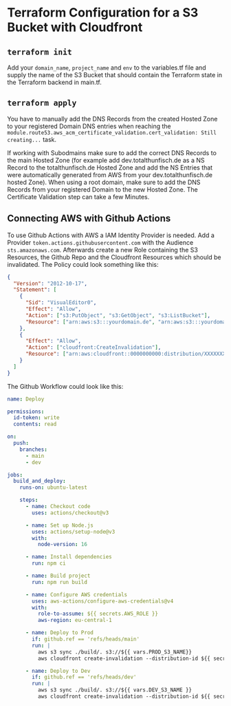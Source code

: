 # Terraform Configuration for a S3 Bucket with Cloudfront

## `terraform init`

Add your `domain_name`, `project_name` and `env` to the variables.tf file and supply the name of the S3 Bucket that should contain the Terraform state in the Terraform backend in main.tf.

## `terraform apply`

You have to manually add the DNS Records from the created Hosted Zone to your registered Domain DNS entries when reaching the `module.route53.aws_acm_certificate_validation.cert_validation: Still creating...` task.

If working with Subodmains make sure to add the correct DNS Records to the main Hosted Zone (for example add dev.totalthunfisch.de as a NS Record to the totalthunfisch.de Hosted Zone and add the NS Entries that were automatically generated from AWS from your dev.totalthunfisch.de hosted Zone). When using a root domain, make sure to add the DNS Records from your registered Domain to the new Hosted Zone.
The Certificate Validation step can take a few Minutes.

## Connecting AWS with Github Actions

To use Github Actions with AWS a IAM Identity Provider is needed. Add a Provider `token.actions.githubusercontent.com` with the Audience `sts.amazonaws.com`. Afterwards create a new Role containing the S3 Resources, the Github Repo and the Cloudfront Resources which should be invalidated. The Policy could look something like this:

```json
{
  "Version": "2012-10-17",
  "Statement": [
    {
      "Sid": "VisualEditor0",
      "Effect": "Allow",
      "Action": ["s3:PutObject", "s3:GetObject", "s3:ListBucket"],
      "Resource": ["arn:aws:s3:::yourdomain.de", "arn:aws:s3:::yourdomain.de/*"]
    },
    {
      "Effect": "Allow",
      "Action": ["cloudfront:CreateInvalidation"],
      "Resource": ["arn:aws:cloudfront::0000000000:distribution/XXXXXXXXXX"]
    }
  ]
}
```

The Github Workflow could look like this:

```yaml
name: Deploy

permissions:
  id-token: write
  contents: read

on:
  push:
    branches:
      - main
      - dev

jobs:
  build_and_deploy:
    runs-on: ubuntu-latest

    steps:
      - name: Checkout code
        uses: actions/checkout@v3

      - name: Set up Node.js
        uses: actions/setup-node@v3
        with:
          node-version: 16

      - name: Install dependencies
        run: npm ci

      - name: Build project
        run: npm run build

      - name: Configure AWS credentials
        uses: aws-actions/configure-aws-credentials@v4
        with:
          role-to-assume: ${{ secrets.AWS_ROLE }}
          aws-region: eu-central-1

      - name: Deploy to Prod
        if: github.ref == 'refs/heads/main'
        run: |
          aws s3 sync ./build/. s3://${{ vars.PROD_S3_NAME}}
          aws cloudfront create-invalidation --distribution-id ${{ secrets.PROD_DISTRIBUTION_ID }} --paths "/*"

      - name: Deploy to Dev
        if: github.ref == 'refs/heads/dev'
        run: |
          aws s3 sync ./build/. s3://${{ vars.DEV_S3_NAME }}
          aws cloudfront create-invalidation --distribution-id ${{ secrets.DEV_DISTRIBUTION_ID }} --paths "/*"
```
